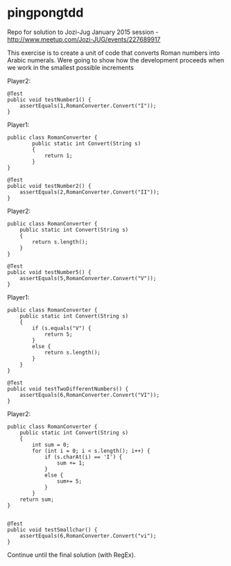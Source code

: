 # pingpongtdd
Repo for solution to Jozi-Jug January 2015 session - http://www.meetup.com/Jozi-JUG/events/227689917

This exercise is to create a unit of code that converts Roman numbers into Arabic numerals.
Were going to show how the development proceeds when we work in the smallest possible increments

Player2:

	@Test
	public void testNumber1() {
		assertEquals(1,RomanConverter.Convert("I"));
	}


Player1:

	public class RomanConverter {
			public static int Convert(String s) 
			{
				return 1;
			}
	}

	@Test
	public void testNumber2() {
		assertEquals(2,RomanConverter.Convert("II"));
	}


Player2:

	public class RomanConverter {
		public static int Convert(String s) 
		{
			return s.length();
		}
	}

	@Test
	public void testNumber5() {
		assertEquals(5,RomanConverter.Convert("V"));
	}

Player1:

	public class RomanConverter {
		public static int Convert(String s) 
		{
			if (s.equals("V") {
				return 5;
			}
			else {
			 	return s.length();
			}
		}
	}

	@Test
	public void testTwoDifferentNumbers() {
		assertEquals(6,RomanConverter.Convert("VI"));
	}


Player2:

	public class RomanConverter {
		public static int Convert(String s) 
		{
			int sum = 0;
			for (int i = 0; i < s.length(); i++) {
				if (s.charAt(i) == 'I') {
					sum += 1;
				}
				else {
					sum+= 5;
				}
			}
		return sum;
	}


	@Test
	public void testSmallchar() {
		assertEquals(6,RomanConverter.Convert("vi");
	}


Continue until the final solution (with RegEx).


